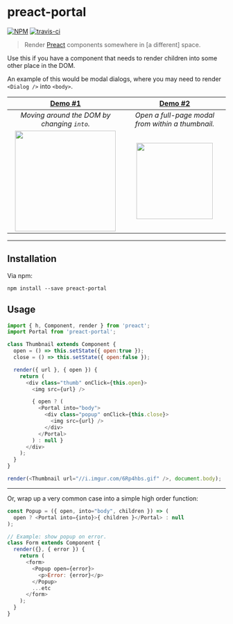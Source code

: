 # preact-portal

[![NPM](https://img.shields.io/npm/v/preact-portal.svg?style=flat)](https://www.npmjs.org/package/preact-portal)
[![travis-ci](https://travis-ci.org/developit/preact-portal.svg?branch=master)](https://travis-ci.org/developit/preact-portal)

> Render [Preact] components somewhere in [a different] space.

Use this if you have a component that needs to render children into some other place in the DOM.

An example of this would be modal dialogs, where you may need to render `<Dialog />` into `<body>`.


| [Demo #1] | [Demo #2] |
|:---------:|:---------:|
| _Moving around the DOM by changing `into`._ | _Open a full-page modal from within a thumbnail._ |
| <img src="https://i.gyazo.com/c08ff6fb5b3dc7da41099cb5c743ac86.gif" width="232"> | <img src="https://i.gyazo.com/afe7ebdaa2591dac92753af7066ac437.gif" width="176"> |



---


## Installation

Via npm:

`npm install --save preact-portal`



## Usage

```js
import { h, Component, render } from 'preact';
import Portal from 'preact-portal';

class Thumbnail extends Component {
  open = () => this.setState({ open:true });
  close = () => this.setState({ open:false });

  render({ url }, { open }) {
    return (
      <div class="thumb" onClick={this.open}>
        <img src={url} />

        { open ? (
          <Portal into="body">
            <div class="popup" onClick={this.close}>
              <img src={url} />
            </div>
          </Portal>
        ) : null }
      </div>
    );
  }
}

render(<Thumbnail url="//i.imgur.com/6Rp4hbs.gif" />, document.body);
```


---


Or, wrap up a very common case into a simple high order function:

```js
const Popup = ({ open, into="body", children }) => (
  open ? <Portal into={into}>{ children }</Portal> : null
);

// Example: show popup on error.
class Form extends Component {
  render({}, { error }) {
    return (
      <form>
        <Popup open={error}>
          <p>Error: {error}</p>
        </Popup>
        ...etc
      </form>
    );
  }
}
```


[preact]: https://github.com/developit/preact
[Demo #1]: http://jsfiddle.net/developit/bsr7gmdd/
[Demo #2]: http://jsfiddle.net/developit/f1jmxtvg/
